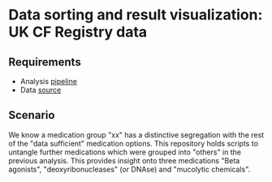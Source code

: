 # Data sorting and result visualization: UK CF Registry data

## Requirements

- Analysis [pipeline](https://github.com/ph-u/biLVC)
- Data [source](https://github.com/ph-u/UKCFRegDataSorting)

## Scenario

We know a medication group "xx" has a distinctive segregation with the rest of the "data sufficient" medication options.  This repository holds scripts to untangle further medications which were grouped into "others" in the previous analysis.  This provides insight onto three medications "Beta agonists", "deoxyribonucleases" (or DNAse) and "mucolytic chemicals".
